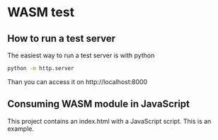 # WASM test

## How to run a test server
The easiest way to run a test server is with python
```sh
python -m http.server
```
Than you can access it on http://localhost:8000

## Consuming WASM module in JavaScript
This project contains an index.html with a JavaScript script. This is an example.
